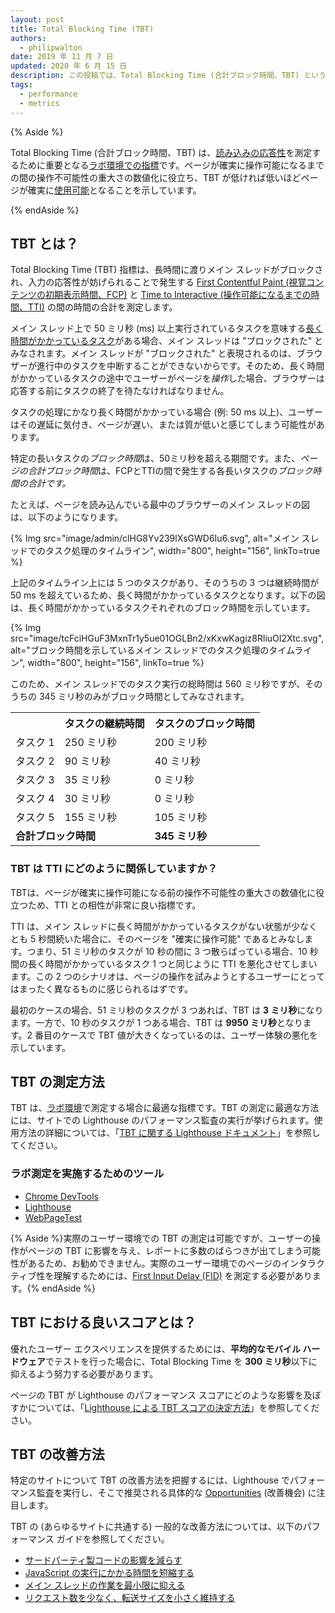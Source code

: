 ```yaml
---
layout: post
title: Total Blocking Time (TBT)
authors:
  - philipwalton
date: 2019 年 11 月 7 日
updated: 2020 年 6 月 15 日
description: この投稿では、Total Blocking Time (合計ブロック時間、TBT) という指標について紹介し、その測定方法に関する説明を行います。
tags:
  - performance
  - metrics
---
```


{% Aside %}

Total Blocking Time (合計ブロック時間、TBT) は、[読み込みの応答性](/user-centric-performance-metrics/#in-the-lab)を測定するために重要となる[ラボ環境での指標](/user-centric-performance-metrics/#types-of-metrics)です。ページが確実に操作可能になるまでの間の操作不可能性の重大さの数値化に役立ち、TBT が低ければ低いほどページが確実に[使用可能](/user-centric-performance-metrics/#questions)となることを示しています。

{% endAside %}

## TBT とは？

Total Blocking Time (TBT) 指標は、長時間に渡りメイン スレッドがブロックされ、入力の応答性が妨げられることで発生する [First Contentful Paint (視覚コンテンツの初期表示時間、FCP)](/fcp/) と [Time to Interactive (操作可能になるまでの時間、TTI)](/tti/) の間の時間の合計を測定します。

メイン スレッド上で 50 ミリ秒 (ms) 以上実行されているタスクを意味する[長く時間がかかっているタスク](/custom-metrics/#long-tasks-api)がある場合、メイン スレッドは "ブロックされた" とみなされます。メイン スレッドが "ブロックされた" と表現されるのは、ブラウザーが進行中のタスクを中断することができないからです。そのため、長く時間がかかっているタスクの途中でユーザーがページを*操作*した場合、ブラウザーは応答する前にタスクの終了を待たなければなりません。

タスクの処理にかなり長く時間がかかっている場合 (例: 50 ms 以上)、ユーザーはその遅延に気付き、ページが遅い、または質が低いと感じてしまう可能性があります。

特定の長いタスクの*ブロック時間*は、50ミリ秒を超える期間です。また、*ページの合計ブロック時間*は、FCPとTTIの間で発生する各長いタスクの*ブロック時間の合計です。*

たとえば、ページを読み込んでいる最中のブラウザーのメイン スレッドの図は、以下のようになります。

{% Img src="image/admin/clHG8Yv239lXsGWD6Iu6.svg", alt="メイン スレッドでのタスク処理のタイムライン", width="800", height="156", linkTo=true %}

上記のタイムライン上には 5 つのタスクがあり、そのうちの 3 つは継続時間が 50 ms を超えているため、長く時間がかかっているタスクとなります。以下の図は、長く時間がかかっているタスクそれぞれのブロック時間を示しています。

{% Img src="image/tcFciHGuF3MxnTr1y5ue01OGLBn2/xKxwKagiz8RliuOI2Xtc.svg", alt="ブロック時間を示しているメイン スレッドでのタスク処理のタイムライン", width="800", height="156", linkTo=true %}

このため、メイン スレッドでのタスク実行の総時間は 560 ミリ秒ですが、そのうちの 345 ミリ秒のみがブロック時間としてみなされます。

<table>
  <tr>
    <th></th>
    <th>タスクの継続時間</th>
    <th>タスクのブロック時間</th>
  </tr>
  <tr>
    <td>タスク 1</td>
    <td>250 ミリ秒</td>
    <td>200 ミリ秒</td>
  </tr>
  <tr>
    <td>タスク 2</td>
    <td>90 ミリ秒</td>
    <td>40 ミリ秒</td>
  </tr>
  <tr>
    <td>タスク 3</td>
    <td>35 ミリ秒</td>
    <td>0 ミリ秒</td>
  </tr>
  <tr>
    <td>タスク 4</td>
    <td>30 ミリ秒</td>
    <td>0 ミリ秒</td>
  </tr>
  <tr>
    <td>タスク 5</td>
    <td>155 ミリ秒</td>
    <td>105 ミリ秒</td>
  </tr>
  <tr>
    <td colspan="2"><strong>合計ブロック時間</strong></td>
    <td><strong>345 ミリ秒</strong></td>
  </tr>
</table>

### TBT は TTI にどのように関係していますか？

TBTは、ページが確実に操作可能になる前の操作不可能性の重大さの数値化に役立つため、TTI との相性が非常に良い指標です。

TTI は、メイン スレッドに長く時間がかかっているタスクがない状態が少なくとも 5 秒間続いた場合に、そのページを "確実に操作可能" であるとみなします。つまり、51 ミリ秒のタスクが 10 秒の間に 3 つ散らばっている場合、10 秒間の長く時間がかかっているタスク 1 つと同じように TTI を悪化させてしまいます。この 2 つのシナリオは、ページの操作を試みようとするユーザーにとってはまったく異なるものに感じられるはずです。

最初のケースの場合、51 ミリ秒のタスクが 3 つあれば、TBT は **3 ミリ秒**になります。一方で、10 秒のタスクが 1 つある場合、TBT は **9950 ミリ秒**となります。2 番目のケースで TBT 値が大きくなっているのは、ユーザー体験の悪化を示しています。

## TBT の測定方法

TBT は、[ラボ環境](/user-centric-performance-metrics/#in-the-lab)で測定する場合に最適な指標です。TBT の測定に最適な方法には、サイトでの Lighthouse のパフォーマンス監査の実行が挙げられます。使用方法の詳細については、「[TBT に関する Lighthouse ドキュメント](/lighthouse-total-blocking-time)」を参照してください。

### ラボ測定を実施するためのツール

- [Chrome DevTools](https://developers.google.com/web/tools/chrome-devtools/)
- [Lighthouse](https://developers.google.com/web/tools/lighthouse/)
- [WebPageTest](https://www.webpagetest.org/)

{% Aside %}実際のユーザー環境での TBT の測定は可能ですが、ユーザーの操作がページの TBT に影響を与え、レポートに多数のばらつきが出てしまう可能性があるため、お勧めできません。実際のユーザー環境でのページのインタラクティブ性を理解するためには、[First Input Delay (FID)](/fid/) を測定する必要があります。{% endAside %}

## TBT における良いスコアとは？

優れたユーザー エクスペリエンスを提供するためには、**平均的なモバイル ハードウェア**でテストを行った場合に、Total Blocking Time を **300 ミリ秒**以下に抑えるよう努力する必要があります。

ページの TBT が Lighthouse のパフォーマンス スコアにどのような影響を及ぼすかについては、「[Lighthouse による TBT スコアの決定方法](/lighthouse-total-blocking-time/#how-lighthouse-determines-your-tbt-score)」を参照してください。

## TBT の改善方法

特定のサイトについて TBT の改善方法を把握するには、Lighthouse でパフォーマンス監査を実行し、そこで推奨される具体的な [Opportunities](/lighthouse-performance/#opportunities) (改善機会) に注目します。

TBT の (あらゆるサイトに共通する) 一般的な改善方法については、以下のパフォーマンス ガイドを参照してください。

- [サードパーティ製コードの影響を減らす](/third-party-summary/)
- [JavaScript の実行にかかる時間を短縮する](/bootup-time/)
- [メイン スレッドの作業を最小限に抑える](/mainthread-work-breakdown/)
- [リクエスト数を少なく、転送サイズを小さく維持する](/resource-summary/)
